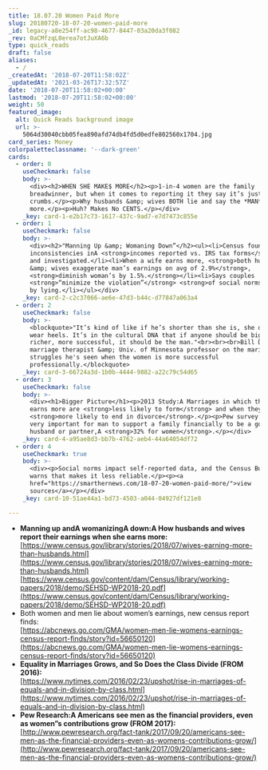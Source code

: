 ```yaml
---
title: 18.07.20 Women Paid More
slug: 20180720-18-07-20-women-paid-more
_id: legacy-a8e254ff-ac98-4677-8447-03a20da3f082
_rev: 0aCMfzqL0erea7otJuXA6b
type: quick_reads
draft: false
aliases:
  - /
_createdAt: '2018-07-20T11:58:02Z'
_updatedAt: '2021-03-26T17:32:57Z'
date: '2018-07-20T11:58:02+00:00'
lastmod: '2018-07-20T11:58:02+00:00'
weight: 50
featured_image:
  alt: Quick Reads background image
  url: >-
    5064d30040cbb05fea890afd74db4fd5d0edfe802560x1704.jpg
card_series: Money
colorpaletteclassname: '--dark-green'
cards:
  - order: 0
    useCheckmark: false
    body: >-
      <div><h2>WHEN SHE MAKE$ MORE</h2><p>1-in-4 women are the family
      breadwinner, but when it comes to reporting it they say it’s just
      crumbs.</p><p>Why husbands &amp; wives BOTH lie and say the *MAN* earns
      more.</p><p>Huh? Makes No CENTS.</p></div>
    _key: card-1-e2b17c73-1617-437c-9ad7-e7d7473c855e
  - order: 1
    useCheckmark: false
    body: >-
      <div><h2>"Manning Up &amp; Womaning Down”</h2><ul><li>Census found
      inconsistencies inA <strong>incomes reported vs. IRS tax forms</strong>
      and investigated.</li><li>When a wife earns more, <strong>both husbands
      &amp; wives exaggerate man’s earnings on avg of 2.9%</strong>,
      <strong>diminish woman’s by 1.5%.</strong></li><li>Says couples
      <strong>“minimize the violation”</strong> <strong>of social norms</strong>
      by lying.</li></ul></div>
    _key: card-2-c2c37066-ae6e-47d3-b44c-d77847a063a4
  - order: 2
    useCheckmark: false
    body: >-
      <blockquote>"It’s kind of like if he’s shorter than she is, she doesn’t
      wear heels. It’s in the cultural DNA that if anyone should be bigger,
      richer, more successful, it should be the man."<br><br><br>Bill Doherty,
      marriage therapist &amp; Univ. of Minnesota professor on the marital
      struggles he's seen when the women is more successful
      professionally.</blockquote>
    _key: card-3-66724a3d-1b0b-4444-9882-a22c79c54d65
  - order: 3
    useCheckmark: false
    body: >-
      <div><h1>Bigger Picture</h1><p>2013 Study:A Marriages in which the woman
      earns more are <strong>less likely to form</strong> and when they do,
      <strong>more likely to end in divorce</strong>.</p><p>Pew survey: 71% say
      very important for man to support a family financially to be a good
      husband or partner,A <strong>32% for women</strong>.</p></div>
    _key: card-4-a95ae8d3-bb7b-4762-aeb4-44a64054df72
  - order: 4
    useCheckmark: true
    body: >-
      <div><p>Social norms impact self-reported data, and the Census Bureau
      warns that makes it less reliable.</p><p><a
      href="https://smarthernews.com/18-07-20-women-paid-more/">view
      sources</a></p></div>
    _key: card-10-51ae44a1-bd73-4503-a044-04927df121e8

---
```

* **Manning up andA womanizingA down:A How husbands and wives report their earnings when she earns more:**  
[https://www.census.gov/library/stories/2018/07/wives-earning-more-than-husbands.html](https://www.census.gov/library/stories/2018/07/wives-earning-more-than-husbands.html)  
[https://www.census.gov/content/dam/Census/library/working-papers/2018/demo/SEHSD-WP2018-20.pdf](https://www.census.gov/content/dam/Census/library/working-papers/2018/demo/SEHSD-WP2018-20.pdf)
* Both women and men lie about women’s earnings, new census report finds:  
[https://abcnews.go.com/GMA/women-men-lie-womens-earnings-census-report-finds/story?id=56650120](https://abcnews.go.com/GMA/women-men-lie-womens-earnings-census-report-finds/story?id=56650120)
* **Equality in Marriages Grows, and So Does the Class Divide (FROM 2016):**  
[https://www.nytimes.com/2016/02/23/upshot/rise-in-marriages-of-equals-and-in-division-by-class.html](https://www.nytimes.com/2016/02/23/upshot/rise-in-marriages-of-equals-and-in-division-by-class.html)
* **Pew Research:A Americans see men as the financial providers, even as women”s contributions grow (FROM 2017):**  
[http://www.pewresearch.org/fact-tank/2017/09/20/americans-see-men-as-the-financial-providers-even-as-womens-contributions-grow/](http://www.pewresearch.org/fact-tank/2017/09/20/americans-see-men-as-the-financial-providers-even-as-womens-contributions-grow/)